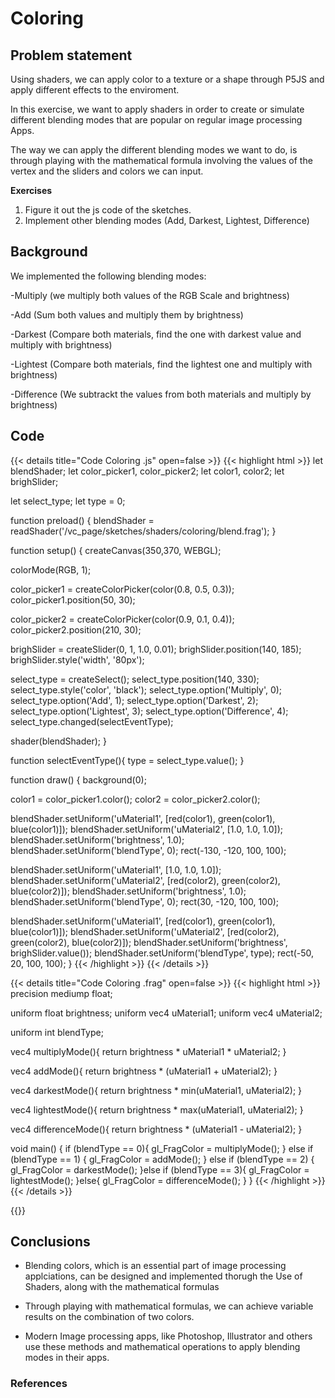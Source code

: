 # Coloring

## Problem statement

Using shaders, we can apply color to a texture or a shape through P5JS and apply different effects to the enviroment.

In this exercise, we want to apply shaders in order to create or simulate different blending modes that are popular on regular image processing Apps.

The way we can apply the different blending modes we want to do, is through playing with the mathematical formula involving the values of the vertex and the sliders and colors we can input.



**Exercises**

1. Figure it out the js code of the sketches.
2. Implement other blending modes (Add, Darkest, Lightest, Difference)


## Background

We implemented the following blending modes:

-Multiply (we multiply both values of the RGB Scale and brightness)

-Add (Sum both values and multiply them by brightness)

-Darkest (Compare both materials, find the one with darkest value and multiply with brightness)

-Lightest (Compare both materials, find the lightest one and multiply with brightness)

-Difference (We subtrackt the values from both materials and multiply by brightness)



## Code 

{{< details title="Code Coloring .js" open=false >}}
{{< highlight html >}}
let blendShader;
let color_picker1, color_picker2;
let color1, color2;
let brighSlider;

let select_type;
let type = 0;

function preload() {
  blendShader = readShader('/vc_page/sketches/shaders/coloring/blend.frag');
}

function setup() {
  createCanvas(350,370, WEBGL);
  
  colorMode(RGB, 1);
  
  color_picker1 = createColorPicker(color(0.8, 0.5, 0.3));
  color_picker1.position(50, 30);
  
  color_picker2 = createColorPicker(color(0.9, 0.1, 0.4));
  color_picker2.position(210, 30);
  
  brighSlider = createSlider(0, 1, 1.0, 0.01);
  brighSlider.position(140, 185);
  brighSlider.style('width', '80px');
  
  select_type = createSelect();
  select_type.position(140, 330);
  select_type.style('color', 'black');
  select_type.option('Multiply', 0);
  select_type.option('Add', 1);
  select_type.option('Darkest', 2);
  select_type.option('Lightest', 3);
  select_type.option('Difference', 4);
  select_type.changed(selectEventType);
  
  shader(blendShader);
}

function selectEventType(){
  type = select_type.value();
}

function draw() {
  background(0);
  
  color1 = color_picker1.color();
  color2 = color_picker2.color();
  
  blendShader.setUniform('uMaterial1', [red(color1), green(color1), blue(color1)]);
  blendShader.setUniform('uMaterial2', [1.0, 1.0, 1.0]);
  blendShader.setUniform('brightness', 1.0);
  blendShader.setUniform('blendType', 0);
  rect(-130, -120, 100, 100);
  
  
  blendShader.setUniform('uMaterial1', [1.0, 1.0, 1.0]);
  blendShader.setUniform('uMaterial2', [red(color2), green(color2), blue(color2)]);
  blendShader.setUniform('brightness', 1.0);
  blendShader.setUniform('blendType', 0);
  rect(30, -120, 100, 100);
  
  
  blendShader.setUniform('uMaterial1', [red(color1), green(color1), blue(color1)]);
  blendShader.setUniform('uMaterial2', [red(color2), green(color2), blue(color2)]);
  blendShader.setUniform('brightness', brighSlider.value());
  blendShader.setUniform('blendType', type); 
  rect(-50, 20, 100, 100);
}
{{< /highlight >}}
{{< /details >}}


{{< details title="Code Coloring .frag" open=false >}}
{{< highlight html >}}
precision mediump float;

uniform float brightness;
uniform vec4 uMaterial1;
uniform vec4 uMaterial2;

uniform int blendType;

vec4 multiplyMode(){
  return brightness * uMaterial1 * uMaterial2;
}

vec4 addMode(){
  return brightness * (uMaterial1 + uMaterial2);
}

vec4 darkestMode(){
  return brightness * min(uMaterial1, uMaterial2);
}

vec4 lightestMode(){
  return brightness * max(uMaterial1, uMaterial2);
}

vec4 differenceMode(){
  return brightness * (uMaterial1 - uMaterial2);
}

void main() {
  if (blendType == 0){
    gl_FragColor = multiplyMode();
  } else if (blendType == 1) {
    gl_FragColor = addMode();
  } else if (blendType == 2) {
    gl_FragColor = darkestMode();
  }else if (blendType == 3){
    gl_FragColor = lightestMode();
  }else{
    gl_FragColor = differenceMode();
  } 
}
{{< /highlight >}}
{{< /details >}}

{{<p5-iframe sketch="/vc_page/sketches/shaders/coloring/sketch.js" lib1="https://cdn.jsdelivr.net/gh/VisualComputing/p5.treegl/p5.treegl.js" width="400" height="400">}}

## Conclusions 

  - Blending colors, which is an essential part of image processing applciations, can be designed and implemented thorugh the Use of Shaders, along with the mathematical formulas
  
  - Through playing with mathematical formulas, we  can achieve variable results on the combination of two colors.
  
  - Modern Image processing apps, like Photoshop, Illustrator and others use these methods and mathematical operations to apply blending modes in their apps.
  
  
  
### References
